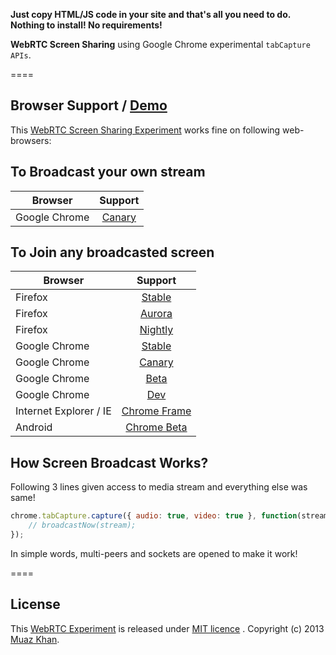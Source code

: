 **Just copy HTML/JS code in your site and that's all you need to do. Nothing to install! No requirements!**

**WebRTC Screen Sharing** using Google Chrome experimental `tabCapture APIs`.

====
## Browser Support / [Demo](https://webrtc-experiment.appspot.com/screen-viewer/)

This [WebRTC Screen Sharing Experiment](https://webrtc-experiment.appspot.com/screen-viewer/) works fine on following web-browsers:

## To Broadcast your own stream

| Browser        | Support           |
| ------------- |:-------------:|
| Google Chrome | [Canary](https://www.google.com/intl/en/chrome/browser/canary.html) |

## To Join any broadcasted screen

| Browser        | Support           |
| ------------- |:-------------:|
| Firefox | [Stable](http://www.mozilla.org/en-US/firefox/new/) |
| Firefox | [Aurora](http://www.mozilla.org/en-US/firefox/aurora/) |
| Firefox | [Nightly](http://nightly.mozilla.org/) |
| Google Chrome | [Stable](https://www.google.com/intl/en_uk/chrome/browser/) |
| Google Chrome | [Canary](https://www.google.com/intl/en/chrome/browser/canary.html) |
| Google Chrome | [Beta](https://www.google.com/intl/en/chrome/browser/beta.html) |
| Google Chrome | [Dev](https://www.google.com/intl/en/chrome/browser/index.html?extra=devchannel#eula) |
| Internet Explorer / IE | [Chrome Frame](http://www.google.com/chromeframe) |
| Android | [Chrome Beta](https://play.google.com/store/apps/details?id=com.chrome.beta) |

## How Screen Broadcast Works?

Following 3 lines given access to media stream and everything else was same!

```javascript
chrome.tabCapture.capture({ audio: true, video: true }, function(stream) {
    // broadcastNow(stream);
});
```

In simple words, multi-peers and sockets are opened to make it work!

====
## License

This [WebRTC Experiment](https://webrtc-experiment.appspot.com/screen-viewer/) is released under [MIT licence](https://webrtc-experiment.appspot.com/licence/) . Copyright (c) 2013 [Muaz Khan](https://plus.google.com/100325991024054712503).
